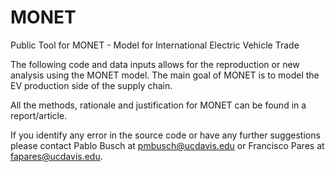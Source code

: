 # MONET
Public Tool for MONET - Model for International Electric Vehicle Trade

The following code and data inputs allows for the reproduction or new analysis using the MONET model. The main goal of MONET is to model the EV production side of the supply chain.

All the methods, rationale and justification for MONET can be found in a report/article.

If you identify any error in the source code or have any further suggestions please contact Pablo Busch at pmbusch@ucdavis.edu or Francisco Pares at fapares@ucdavis.edu.
